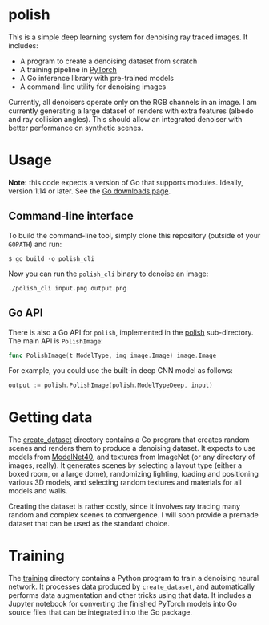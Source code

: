 # polish

This is a simple deep learning system for denoising ray traced images. It includes:

 * A program to create a denoising dataset from scratch
 * A training pipeline in [PyTorch](https://pytorch.org/)
 * A Go inference library with pre-trained models
 * A command-line utility for denoising images

Currently, all denoisers operate only on the RGB channels in an image. I am currently generating a large dataset of renders with extra features (albedo and ray collision angles). This should allow an integrated denoiser with better performance on synthetic scenes.

# Usage

**Note:** this code expects a version of Go that supports modules. Ideally, version 1.14 or later. See the [Go downloads page](https://golang.org/dl/).

## Command-line interface

To build the command-line tool, simply clone this repository (outside of your `GOPATH`) and run:

```
$ go build -o polish_cli
```

Now you can run the `polish_cli` binary to denoise an image:

```
./polish_cli input.png output.png
```

## Go API

There is also a Go API for `polish`, implemented in the [polish](polish) sub-directory. The main API is `PolishImage`:

```go
func PolishImage(t ModelType, img image.Image) image.Image
```

For example, you could use the built-in deep CNN model as follows:

```go
output := polish.PolishImage(polish.ModelTypeDeep, input)
```

# Getting data

The [create_dataset](create_dataset) directory contains a Go program that creates random scenes and renders them to produce a denoising dataset. It expects to use models from [ModelNet40](https://modelnet.cs.princeton.edu/), and textures from ImageNet (or any directory of images, really). It generates scenes by selecting a layout type (either a boxed room, or a large dome), randomizing lighting, loading and positioning various 3D models, and selecting random textures and materials for all models and walls.

Creating the dataset is rather costly, since it involves ray tracing many random and complex scenes to convergence. I will soon provide a premade dataset that can be used as the standard choice.

# Training

The [training](training) directory contains a Python program to train a denoising neural network. It processes data produced by `create_dataset`, and automatically performs data augmentation and other tricks using that data. It includes a Jupyter notebook for converting the finished PyTorch models into Go source files that can be integrated into the Go package.
